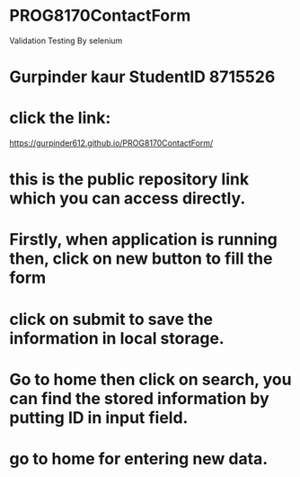 # PROG8170ContactForm
Validation Testing By selenium
# Gurpinder kaur StudentID 8715526
# click the link: 
https://gurpinder612.github.io/PROG8170ContactForm/
# this is the public repository link which you can access directly.
# Firstly, when application is running then, click on new button to fill the form
# click on submit to save the information in local storage.
# Go to home then click on search, you can find the stored information by putting ID in input field.
# go to home for entering new data.
